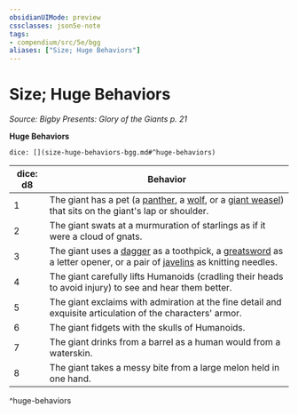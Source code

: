 ```yaml
---
obsidianUIMode: preview
cssclasses: json5e-note
tags:
- compendium/src/5e/bgg
aliases: ["Size; Huge Behaviors"]
---
```

# Size; Huge Behaviors
*Source: Bigby Presents: Glory of the Giants p. 21* 

**Huge Behaviors**

`dice: [](size-huge-behaviors-bgg.md#^huge-behaviors)`

| dice: d8 | Behavior |
|----------|----------|
| 1 | The giant has a pet (a [panther](Mechanics/bestiary/beast/panther.md), a [wolf](Mechanics/bestiary/beast/wolf.md), or a [giant weasel](Mechanics/bestiary/beast/giant-weasel.md)) that sits on the giant's lap or shoulder. |
| 2 | The giant swats at a murmuration of starlings as if it were a cloud of gnats. |
| 3 | The giant uses a [dagger](Mechanics/items/dagger.md) as a toothpick, a [greatsword](Mechanics/items/greatsword.md) as a letter opener, or a pair of [javelins](Mechanics/items/javelin.md) as knitting needles. |
| 4 | The giant carefully lifts Humanoids (cradling their heads to avoid injury) to see and hear them better. |
| 5 | The giant exclaims with admiration at the fine detail and exquisite articulation of the characters' armor. |
| 6 | The giant fidgets with the skulls of Humanoids. |
| 7 | The giant drinks from a barrel as a human would from a waterskin. |
| 8 | The giant takes a messy bite from a large melon held in one hand. |
^huge-behaviors